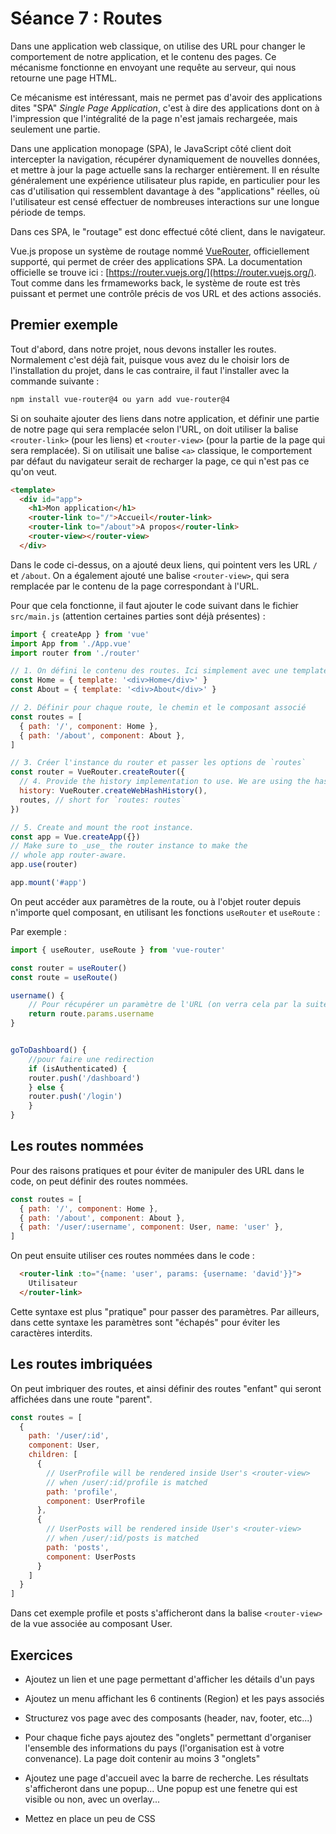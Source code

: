 # Séance 7 : Routes

Dans une application web classique, on utilise des URL pour changer le comportement de notre application, et le contenu des pages. Ce mécanisme fonctionne en envoyant une requête au serveur, qui nous retourne une page HTML.

Ce mécanisme est intéressant, mais ne permet pas d'avoir des applications dites "SPA" _Single Page Application_, c'est à dire des applications dont on à l'impression que l'intégralité de la page n'est jamais rechargeée, mais seulement une partie.

Dans une application monopage (SPA), le JavaScript côté client doit intercepter la navigation, récupérer dynamiquement de nouvelles données, et mettre à jour la page actuelle sans la recharger entièrement. Il en résulte généralement une expérience utilisateur plus rapide, en particulier pour les cas d'utilisation qui ressemblent davantage à des "applications" réelles, où l'utilisateur est censé effectuer de nombreuses interactions sur une longue période de temps.

Dans ces SPA, le "routage" est donc effectué côté client, dans le navigateur.

Vue.js propose un système de routage nommé [VueRouter](https://github.com/vuejs/router), officiellement supporté, qui permet de créer des applications SPA. La documentation officielle se trouve ici : [https://router.vuejs.org/](https://router.vuejs.org/). Tout comme dans les frmameworks back, le système de route est très puissant et permet une contrôle précis de vos URL et des actions associés.

## Premier exemple

Tout d'abord, dans notre projet, nous devons installer les routes. Normalement c'est déjà fait, puisque vous avez du le choisir lors de l'installation du projet, dans le cas contraire, il faut l'installer avec la commande suivante :

```bash
npm install vue-router@4 ou yarn add vue-router@4
```

Si on souhaite ajouter des liens dans notre application, et définir une partie de notre page qui sera remplacée selon l'URL, on doit utiliser la balise `<router-link>` (pour les liens) et `<router-view>` (pour la partie de la page qui sera remplacée). Si on utilisait une balise `<a>` classique, le comportement par défaut du navigateur serait de recharger la page, ce qui n'est pas ce qu'on veut.

```html
<template>
  <div id="app">
    <h1>Mon application</h1>
    <router-link to="/">Accueil</router-link>
    <router-link to="/about">A propos</router-link>
    <router-view></router-view>
  </div>
```

Dans le code ci-dessus, on a ajouté deux liens, qui pointent vers les URL `/` et `/about`. On a également ajouté une balise `<router-view>`, qui sera remplacée par le contenu de la page correspondant à l'URL.

Pour que cela fonctionne, il faut ajouter le code suivant dans le fichier `src/main.js` (attention certaines parties sont déjà présentes) :

```javascript
import { createApp } from 'vue'
import App from './App.vue'
import router from './router'

// 1. On défini le contenu des routes. Ici simplement avec une template basique, mais on pourrait importer des composants.
const Home = { template: '<div>Home</div>' }
const About = { template: '<div>About</div>' }

// 2. Définir pour chaque route, le chemin et le composant associé
const routes = [
  { path: '/', component: Home },
  { path: '/about', component: About },
]

// 3. Créer l'instance du router et passer les options de `routes`
const router = VueRouter.createRouter({
  // 4. Provide the history implementation to use. We are using the hash history for simplicity here.
  history: VueRouter.createWebHashHistory(),
  routes, // short for `routes: routes`
})

// 5. Create and mount the root instance.
const app = Vue.createApp({})
// Make sure to _use_ the router instance to make the
// whole app router-aware.
app.use(router)

app.mount('#app')
```

On peut accéder aux paramètres de la route, ou à l'objet router depuis n'importe quel composant, en utilisant les fonctions `useRouter` et `useRoute` :

Par exemple :

```javascript
import { useRouter, useRoute } from 'vue-router'

const router = useRouter()
const route = useRoute()

username() {
    // Pour récupérer un paramètre de l'URL (on verra cela par la suite)
    return route.params.username
}


goToDashboard() {
    //pour faire une redirection
    if (isAuthenticated) {
    router.push('/dashboard')
    } else {
    router.push('/login')
    }
}
```

## Les routes nommées

Pour des raisons pratiques et pour éviter de manipuler des URL dans le code, on peut définir des routes nommées.

```javascript
const routes = [
  { path: '/', component: Home },
  { path: '/about', component: About },
  { path: '/user/:username', component: User, name: 'user' },
]
```

On peut ensuite utiliser ces routes nommées dans le code :

```html
  <router-link :to="{name: 'user', params: {username: 'david'}}">
    Utilisateur
  </router-link>
```

Cette syntaxe est plus "pratique" pour passer des paramètres. Par ailleurs, dans cette syntaxe les paramètres sont "échapés" pour éviter les caractères interdits.

## Les routes imbriquées

On peut imbriquer des routes, et ainsi définir des routes "enfant" qui seront affichées dans une route "parent".

```javascript
const routes = [
  {
    path: '/user/:id',
    component: User,
    children: [
      {
        // UserProfile will be rendered inside User's <router-view>
        // when /user/:id/profile is matched
        path: 'profile',
        component: UserProfile
      },
      {
        // UserPosts will be rendered inside User's <router-view>
        // when /user/:id/posts is matched
        path: 'posts',
        component: UserPosts
      }
    ]
  }
]
```

Dans cet exemple profile et posts s'afficheront dans la balise `<router-view>` de la vue associée au composant User.

## Exercices

* Ajoutez un lien et une page permettant d'afficher les détails d'un pays
* Ajoutez un menu affichant les 6 continents (Region) et les pays associés
* Structurez vos page avec des composants (header, nav, footer, etc...)
* Pour chaque fiche pays ajoutez des "onglets" permettant d'organiser l'ensemble des informations du pays (l'organisation est à votre convenance). La page doit contenir au moins 3 "onglets"
* Ajoutez une page d'accueil avec la barre de recherche. Les résultats s'afficheront dans une popup... Une popup est une fenetre qui est visible ou non, avec un overlay...

* Mettez en place un peu de CSS
